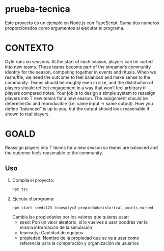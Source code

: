 # prueba-tecnica

Este proyecto es un ejemplo en Node.js con TypeScript. Suma dos números proporcionados como argumentos al ejecutar el programa.

# CONTEXTO

Gyld runs on seasons. At the start of each season, players can be sorted into new teams. These teams become part of the streamer’s community identity for the season, competing together in events and rituals.
When we reshuffle, we need the outcome to feel balanced and make sense to the community. Teams should be roughly even in size, and the distribution of players should reflect engagement in a way that won’t feel arbitrary if players compared notes.
Your job is to design a simple system to reassign players into T new teams for a new season. The assignment should be deterministic and reproducible (i.e. same input → same output). How you define “balanced” is up to you, but the output should look reasonable if shown to real players.

# GOALD

Reassign players into T teams for a new season so teams are balanced and the outcome feels reasonable to the community.

## Uso

1. Compila el proyecto:
   ```sh
   npx tsc
   ```
2. Ejecuta el programa:
   ```sh
   npm start seed=123 teamsqty=3 propiedad=historical_points_earned
   ```
   Cambia las propiedades por los valores que quieras usar:
   - seed: Pon un valor aleatorio, si lo vuelves a usar poodrás ver la misma información de la simulación
   - teamsqty: Cantidad de equipos
   - propiedad: Nombre de la propiedad que se va a usar como referencia para la comparación y organización de usuarios

